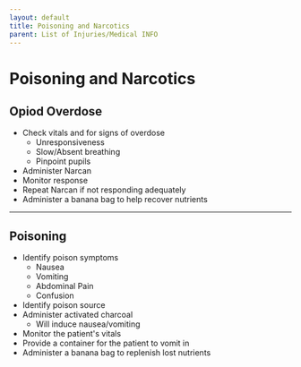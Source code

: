 ```yaml
---
layout: default
title: Poisoning and Narcotics
parent: List of Injuries/Medical INFO
---
```


# Poisoning and Narcotics

## Opiod Overdose

- Check vitals and for signs of overdose
  - Unresponsiveness
  - Slow/Absent breathing
  - Pinpoint pupils
- Administer Narcan
- Monitor response
- Repeat Narcan if not responding adequately
- Administer a banana bag to help recover nutrients

---

## Poisoning
- Identify poison symptoms
  - Nausea
  - Vomiting
  - Abdominal Pain
  - Confusion
- Identify poison source
- Administer activated charcoal
  - Will induce nausea/vomiting
- Monitor the patient's vitals
- Provide a container for the patient to vomit in
- Administer a banana bag to replenish lost nutrients